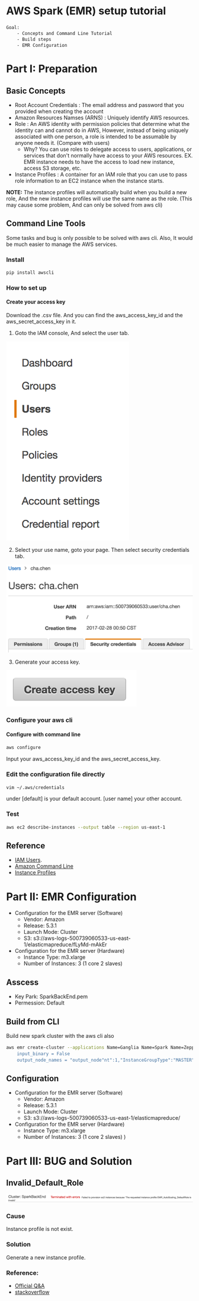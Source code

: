 # AWS Spark (EMR) setup tutorial
    Goal: 
        - Concepts and Command Line Tutorial
        - Build steps
        - EMR Configuration
# Part I: Preparation 
## Basic Concepts

- Root Account Credentials : The email address and password that you provided when creating the account
- Amazon Resources Namses (ARNS) :  Uniquely identify AWS resources.
- Role : An AWS identity with permission policies that determine what the identity can and cannot do in AWS, However, instead of being uniquely associated with one person, a role is intended to be assumable by anyone needs it. (Compare with users)
  - Why? You can use roles to delegate access to users, applications, or services that don't normally have access to your AWS resources. EX. EMR instance needs to have the access to load new instance, access S3 storage, etc.
- Instance Profiles : A container for an IAM role that you can use to pass role information to an EC2 instance when the instance starts. 

**NOTE:** The instance profiles will automatically build when you build a new role, And the new instance profiles will use the same name as the role. (This may cause some problem, And can only be solved from aws cli)

## Command Line Tools
Some tasks and bug is only possible to be solved with aws cli. Also, It would be much easier to manage the AWS services.
### Install
```sh
pip install awscli
```
### 

### How to set up
#### Create your access key
Download the <access key>.csv file. And you can find the aws\_access\_key\_id and the aws\_secret\_access\_key in it.
1. Goto the IAM console, And select the user tab.

![Select User Tab](./img/chooseUserTab.png)

2. Select your use name, goto your page. Then select security credentials tab.

![Select Security Credentials](./img/chooseSecurityCredentials.png)

3. Generate your access key.

![Generate Access key](./img/createAccessKey.png)

### Configure your aws cli
#### Configure with command line
```sh
aws configure
```
Input your aws\_access\_key\_id and the aws\_secret\_access\_key.
### Edit the configuration file directly
```sh
vim ~/.aws/credentials
```
under [default] is your default account. [user name] your other account.

### Test
```sh
aws ec2 describe-instances --output table --region us-east-1
```

## Reference
- [IAM Users](http://docs.aws.amazon.com/IAM/latest/UserGuide/introduction_identity-management.html).
- [Amazon Command Line](http://docs.aws.amazon.com/cli/latest/userguide/cli-chap-welcome.html)
- [Instance Profiles](http://docs.aws.amazon.com/IAM/latest/UserGuide/id_roles_use_switch-role-ec2_instance-profiles.html)

# Part II: EMR Configuration
- Configuration for the EMR server (Software) 
    - Vendor: Amazon
    - Release: 5.3.1
    - Launch Mode: Cluster
    - S3: s3://aws-logs-500739060533-us-east-1/elasticmapreduce/fLyMd-mAkEr
- Configuration for the EMR server (Hardware)
    - Instance Type: m3.xlarge
    - Number of Instances: 3 (1 core 2 slaves)

## Asscess
- Key Park: SparkBackEnd.pem
- Permession: Default

## Build from CLI
Build new spark cluster with the aws cli also
```sh
aws emr create-cluster --applications Name=Ganglia Name=Spark Name=Zeppelin --ec2-attributes '{"KeyName":"SparkBackEnd","InstanceProfile":"EMR_DefaultRole","SubnetId":"subnet-14cf2e4d","EmrManagedSlaveSecurityGroup":"sg-2b48aa54","EmrManagedMasterSecurityGroup":"sg-2c48aa53"}' --service-role EMR_DefaultRole --enable-debugging --release-label emr-5.3.1 --log-uri 's3n://aws-logs-500739060533-us-east-1/elasticmapreduce/' --name 'SparkBackEnd' --instance-groups '[{"InstanceCouinput_saver_def_path = ""
    input_binary = False
    output_node_names = "output_node"nt":1,"InstanceGroupType":"MASTER","InstanceType":"m3.xlarge","Name":"Master Instance Group"},{"InstanceCount":2,"InstanceGroupType":"CORE","InstanceType":"m3.xlarge","Name":"Core Instance Group"}]' --configurations 
```
## Configuration
- Configuration for the EMR server (Software) 
    - Vendor: Amazon
    - Release: 5.3.1
    - Launch Mode: Cluster
    - S3: s3://aws-logs-500739060533-us-east-1/elasticmapreduce/
- Configuration for the EMR server (Hardware)
    - Instance Type: m3.xlarge
    - Number of Instances: 3 (1 core 2 slaves)
)

# Part III: BUG and Solution
## Invalid\_Default\_Role
![Invalid Default Role](img/invalidRole.png)
### Cause
Instance profile is not exist.
 
### Solution
Generate a new instance profile.

### Reference:
- [Official Q&A](https://aws.amazon.com/premiumsupport/knowledge-center/emr-default-role-invalid/)
- [stackoverflow](http://stackoverflow.com/questions/28376095/aws-emr-cluster-fails-to-launch)
